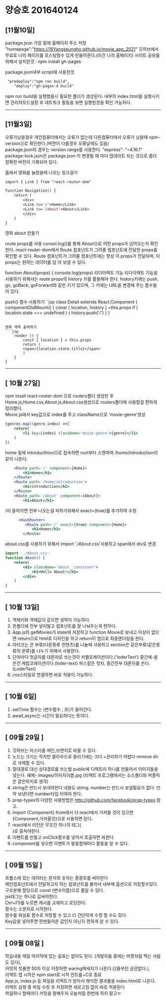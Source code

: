 # 양승호 201640124
## [11월10일]
package.json 가장 밑에 홈페이지 주소 저장
"homepage":"https://16Yangseungho.github.io/movie_app_2021" 깃허브에서 무료로 나의 페이지를 호스팅할수 있게 만들어준다.(이건 나의 홈페이지)
사이트 공유를 위해서 설치한것 : npm install gh-pages 

package.json내부 script에 사용한것
```jsp
 "predeploy":"npm ren build",
    "deploy":"gh-pages-d build"
```
npm run build을 실행했을시 필요한 폴더가 생성된다.
내부의 index.html을 실행시키면 관리자모드설정 후 네트워크 활동을 보면 실행된것을 확인 가능하다.


***
## [11월3일]

오류가났을경우
개인컴퓨터에서는 오류가 없는데 다른컴퓨터에서 오류가 났을때 npm-version으로 확인한다.(버전이 다를경우 오류날때도 있음)</br>
package.json의 경우는 version range를 사용한다. "express": "~4.16.1“ </br>
package-lock.json은 package.json 이 변경될 때 마다 업데이트 되는 것으로 좀더 정확한 버전이
기록되어 있다.

홈에서 영화를 눌렀을때 나오는 링크걸기
```jsp
import { Link } from "react-router-dom"

function Navigation() {
    return (
        <div>
        <Link to='/'>Home</Link>
        <Link to='/about'>About</Link>
        </div>
    )
}
```

영화 about 만들기

route props를 사용
consol.log()를 통해 About으로 어떤 props가 넘어오는지 확인한다.
react-router-dom에서 Route 컴포넌트가 그려줄 컴포넌트에 전달한 props를 확인할 수 있다.
Route 컴포넌트가 그려줄 컴포넌트에는 항상 이 props가 전달되며, 이 props는 원하는 데이터를 담 아 보낼 수 있다.

function About(props) {
    console.log(props)
리다이렉트 기능
리다이렉트 기능을 사용하기 위해서는 route props의 history 키를 활용해야 한다.
history키에는 push, go, goBack, goForward와 같은 키가 있으며, 그 키에는 URL을 변경해 주는 함수들이 있다.

push() 함수 사용하기
``jsp
class Detail extends React.Component {
    componentDidMount() {
        const { location, history } =this.props
        if ( location.state === undefined ) {
            history.push('/')
        }
    }
```

영화 제목 출력하기
```jsp
    render () {
        const { location } = this.props
        return (
        <span>{location.state.title}</span>
        )
    }
}
```

***
## [ 10월 27일]
npm insall react-router-dom 으로 
routers폴더 생성한 후 Home.js,Home.css,About.js,About.css생성으로 routers폴더에 사용할걸 편하게 정리했다.<br>
Movie.js에서 key값으로 index를 주고 className으로 'movie-genre'생성
```jsx
{genres.map((genre,index) =>{
    return(
        <li key={index} className='movie-genre'>{genre}</li>
    )
})
```
home 밑에 introducthion으로 접속하면 root부터 스캔하여 /home/introduction이 같이 나온다.
```jsx
    <Route path='/' component={Home}>
        <h1>Home</h1>
    </Route>
    <Route path='/home/introduction'>
        <h1>introduction</h1>
    </Route>      
    <Route path='/about' component={About}>
        <h1>About</h1>
```
/이 들어가면 전부 나오는걸 피하기위해서 exact={true}를 추가하여 수정
```jsx
      <HashRouter>
         <Route path='/' exact={true} component={Home}>
            <h1>Home</h1>
        </Route>
```
about.css를 사용하기 위해서 import './About.css'사용하고 span에서 div로 변경
```jsx
import './About.css'
function About() {
    return(
        <div className='about__container'>
            <h1>Hello About!</h1>
        </div>
    )
} 
```

***
## [ 10월 13일]
1. 객체키와 객체값이 같으면 생략이 가능하다.  
2. 한폴더에 전부 넣지말고 컴포넌트를 잘 나눠두는게 편하다.  
3. App.js의 getMovies가 state에 저장하고 function Movie로 보내고 이상이 없으면 return으로 html로 디자인을 하고 return이 앱으로 최종랜더링을 한다.  
4. 아티크는 큰 부류(다른종류 컨텐츠)를 나눌때 사용하고 section은 같은부류(같은종류의 분류)를 나누기 위해서 사용한다.  
5. 단어마다 첫글자를 대문자로 쓰는것이 카멜로케이션이다.('loderText') 중간에-을 쓴건 케밥코레이션이다.(loder-text) 파스칼은 첫자, 중간전부 대문자를 쓴다.(LoderText)  
6. css스타일로 연결하면 바로 적용이 가능하다.

***
## [ 10월 6일]
1. setTime 함수는 (변수함수 , 초)가 들어간다.</br>
2. await,async는 시간이 필요하다는 뜻이다.

***
## [ 09월 29일 ]
1. 깃허브는 마스터를 메인,브랜치로 바꿀 수 있다. </br>
2. 노드는 크기는 작지만 클라우드로 올리기에는 크다.=관리하기 어렵다 remove dir로 삭제할 수 있다.</br>
3. 절대경로 대신 상대경로를 쓰는법 public에 디렉토리 하나를 만들어서 이미지들을 넣는다. 예제- images/이미지이름.jpg (리액트 프로그램에서는 소스폴더와 퍼플릭은 같은위치로 생각)</br>
4. string은 반드시 보내야한다 내용도 string. number는 반드시 보낼필요가 없다. 만약 보낸다면 number타입 이여야 한다.</br>
5. prop-types의 다양한 사용방법은 http://github.com/facebook/prop-types 참고. </br>
6. import {Component} from에서 더 react에서 가져올 것이 있으면 {Component,가져올것}으로 사용하면 된다.</br>
7. react에서 리턴은 무조건 하나의 태그(<div></div>)로 뭉쳐야한다. </br>
8. 이벤트를 만들고 onClick함수를 넣어서 호출하면 바뀐다.</br>
9. component를 넣으면 이벤트가 발동할때마다 활동을 알 수 있다.
***

## [ 09월 15일 ]
프롭스에 있는 데이터는 문자외 숫자는 중괄호를 써야한다 </br>
메인컴포넌트에서 전달하고자 하는 컴포넌트를 불러서 내부에 옵션으로 저장할수있다.</br>
구조분해 할당으로 const {변수이름}으로 줄일 수 있다.</br>
jss태그는 하나로 감싸야한다.</br>
Ctrl+F5를 누르면 캐시를 교체하고 로딩한다.</br>
함수는 소문자로 시작한다.</br>
함수를 화살표 함수로 저장할 수 있고 더 간단하게 수정 할 수도 있다.</br>Key값을 넣어주면 한번들어온 값인지 아닌지 편하게 알 수 있다.

***
## [ 09월 08일 ]
학습내용 
제일 마지막에 있는 쉼표는 없어도 된다. (개발자들 중에는 버릇처럼 찍는 사람도 있다),<br/>
커밋의 첫줄엔 50자 이상 저장하면 waring메세지가 나온다.(2줄부턴 상관없다.), <br/>
리액트 앱 시작은 npm start로 시작 컨트롤+C로 종료 <br/>
App.js, index.js 등 파일을 리액트가 받아서 해석한 결과물을 index.html로 나온다. <br/>
리액트 실행 중 파일 수정 후 저장하면 새로고침 없이 바로 적용된다 <br/>
파일하나 할때마다 커밋을 잘해두자 오늘처럼 한번에 하지 말고ㅠ
